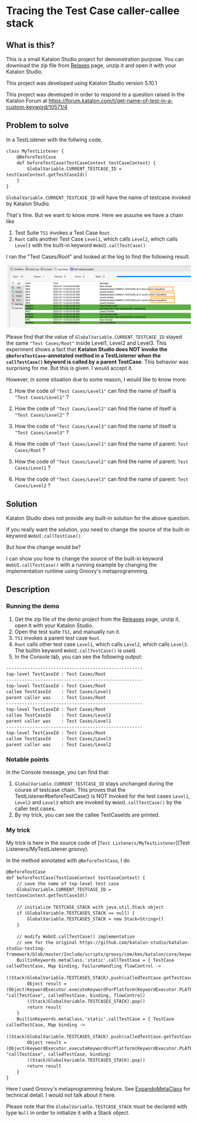 # Tracing the Test Case caller-callee stack

## What is this?

This is a small Katalon Studio project for demonstration purpose. You can download the zip file from [Relases](https://github.com/kazurayam/TestCaseStack/releases) page, unzip it and open it with your Katalon Studio.

This project was developed using Katalon Studio version 5.10.1

This project was developed in order to respond to a question raised in the
Katalon Forum at
https://forum.katalon.com/t/get-name-of-test-in-a-custom-keyword/10571/4


## Problem to solve

In a TestListener with the follwing code,
```
class MyTestListener {
    @BeforeTestCase
    def beforeTestCase(TestCaseContext testCaseContext) {
        GlobalVariable.CURRENT_TESTCASE_ID = testCaseContext.getTestCaseId()
    }
}
```
`GlobalVariable.CURRENT_TESTCASE_ID` will have the name of testcase invoked by Katalon Studio.

That's fine. But we want to know more. Here we assume we have a chain like
1. Test Suite `TS1` invokes a Test Case `Root`.
2. `Root` calls another Test Case `Level1`, which calls `Level2`, which calls `Level3`  with the built-in keyword `WebUI.callTestCase()`

I ran the "Test Cases/Root" and looked at the log to find the following result.

![log](docs/images/log.png)

Please find that the value of `GlobalVariable.CURRENT_TESTCASE_ID` stayed the same `"Test Cases/Root"` inside Level1, Level2 and Level3. This experiment shows a fact that **Katalon Studio does NOT invoke the `@beforeTestCase`-annotated method in a TestListener when the `callTestCase()` keyword is called by a parent TestCase**. This behavior was surprising for me. But this is given. I would accept it.

However, in some situation due to some reason, I would like to know more:

1. How the code of `"Test Cases/Level1"` can find the name of itself is `"Test Cases/Level1"` ?

2. How the code of `"Test Cases/Level2"` can find the name of itself is `"Test Cases/Level2"` ?

3. How the code of `"Test Cases/Level3"` can find the name of itself is `"Test Cases/Level3"` ?

4. How the code of `"Test Cases/Level1"` can find the name of parent: `Test Cases/Root` ?

5. How the code of `"Test Cases/Level2"` can find the name of parent: `Test Cases/Level1` ?

6. How the code of `"Test Cases/Level3"` can find the name of parent: `Test Cases/Level2` ?

## Solution

Katalon Studio does not provide any built-in solution for the above question.

If you really want the solution, you need to change the source of the built-in keyword `WebUI.callTestCase()`.

But how the change would be?

I can show you how to change the source of the built-in keyword `WebUI.callTestCase()` with
a running example by changing the implementation runtime using Groovy's metaprogramming.

## Description

### Running the demo

1. Get the zip file of the demo project from the [Releases](https://github.com/kazurayam/TestCaseStack/releases) page, unzip it, open it with your Katalon Studio.
2. Open the test suite `TS1`, and manually run it.
3. `TS1` invokes a parent test case `Root`.
4. `Root` calls other test case `Level1`, which calls `Level2`, which calls `Level3`. The builtin keyword `WebUI.callTestCase()` is used.
5. In the Console tab, you can see the following output:

```
----------------------------------------------------
top-level TestCaseId : Test Cases/Root
----------------------------------------------------
top-level TestCaseId : Test Cases/Root
callee TestCaseId    : Test Cases/Level1
parent caller was    : Test Cases/Root
----------------------------------------------------
top-level TestCaseId : Test Cases/Root
callee TestCaseId    : Test Cases/Level2
parent caller was    : Test Cases/Level1
----------------------------------------------------
top-level TestCaseId : Test Cases/Root
callee TestCaseId    : Test Cases/Level3
parent caller was    : Test Cases/Level2

```

### Notable points

In the Console message, you can find that:

1. `GlobalVariable.CURRENT_TESTCASE_ID` stays unchanged during the course of testcase chain. This proves that the TestListener#beforeTestCase() is NOT invoked for the test cases `Level1`, `Level2` and `Level3` which are invoked by  `WebUI.callTestCase()` by the caller test cases.
2. By my trick, you can see the callee TestCaseIds are printed.

### My trick

My trick is here in the source code of [`Test Listeners/MyTestListener`](Test Listeners/MyTestListener.groovy).

In the method annotated with `@BeforeTestCase`, I do

```
@BeforeTestCase
def beforeTestCase(TestCaseContext testCaseContext) {
    // save the name of top-level test case
    GlobalVariable.CURRENT_TESTCASE_ID = testCaseContext.getTestCaseId()

    // initialize TESTCASE_STACK with java.util.Stack object
    if (GlobalVariable.TESTCASES_STACK == null) {
        GlobalVariable.TESTCASES_STACK = new Stack<String>()
    }

    // modify WebUI.callTestCase() implementation
    // see for the original https://github.com/katalon-studio/katalon-studio-testing-framework/blob/master/Include/scripts/groovy/com/kms/katalon/core/keyword/BuiltinKeywords.groovy
    BuiltinKeywords.metaClass.'static'.callTestCase = { TestCase calledTestCase, Map binding, FailureHandling flowControl ->
        ((Stack)GlobalVariable.TESTCASES_STACK).push(calledTestCase.getTestCaseId())
        Object result = (Object)KeywordExecutor.executeKeywordForPlatform(KeywordExecutor.PLATFORM_BUILT_IN, "callTestCase", calledTestCase, binding, flowControl)
        ((Stack)GlobalVariable.TESTCASES_STACK).pop()
        return result
    }
    BuiltinKeywords.metaClass.'static'.callTestCase = { TestCase calledTestCase, Map binding ->
        ((Stack)GlobalVariable.TESTCASES_STACK).push(calledTestCase.getTestCaseId())
        Object result = (Object)KeywordExecutor.executeKeywordForPlatform(KeywordExecutor.PLATFORM_BUILT_IN, "callTestCase", calledTestCase, binding)
        ((Stack)GlobalVariable.TESTCASES_STACK).pop()
        return result
    }
}
```

Here I used Groovy's metaprogramming feature. See [ExpandoMetaClass](http://groovy-lang.org/metaprogramming.html#metaprogramming_emc) for technical detail. I would not talk about it here.

Please note that the `GlobalVariable.TESTCASE_STACK` must be declared with type `Null` in order to initialize it with a Stack object.
